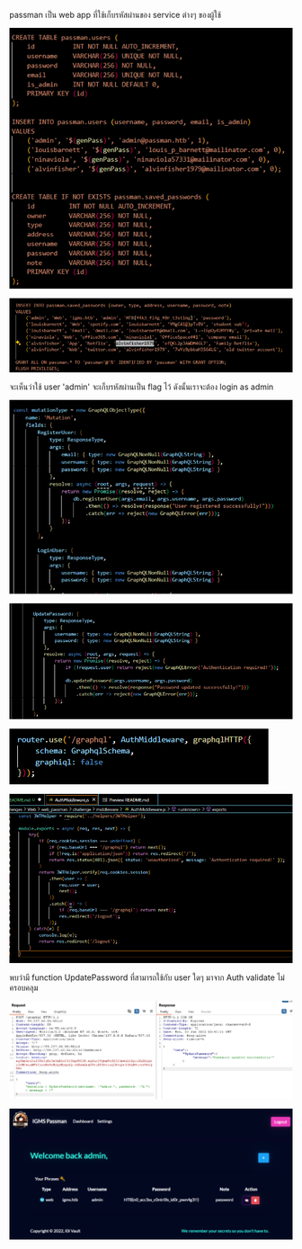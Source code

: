 passman เป็น web app ที่ใช้เก็บรหัสผ่านของ service ต่างๆ ของผู้ใช้

![alt text](image-1.png)

![alt text](image-2.png)

จะเห็นว่าใช้ user 'admin' จะเก็บรหัสผ่านเป็น flag ไว้ ดังนั้นเราจะต้อง login as admin

![alt text](image-4.png)

![alt text](image-5.png)

![alt text](image-6.png)

![alt text](image-7.png)

พบว่ามี function UpdatePassword ที่สามารถใช้กับ user ใดๆ มาจาก Auth validate ไม่ครอบคลุม

![alt text](image-3.png)

![alt text](image.png)